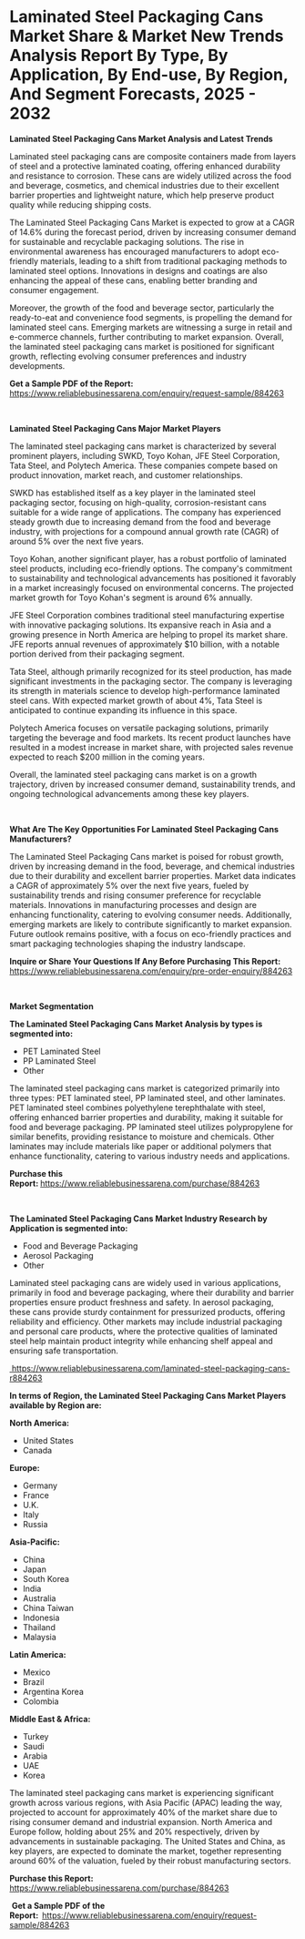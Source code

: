<p><h1>Laminated Steel Packaging Cans Market Share & Market New Trends Analysis Report By Type, By Application, By End-use, By Region, And Segment Forecasts, 2025 - 2032</h1></p><p><strong>Laminated Steel Packaging Cans Market Analysis and Latest Trends</strong></p>
<p><p>Laminated steel packaging cans are composite containers made from layers of steel and a protective laminated coating, offering enhanced durability and resistance to corrosion. These cans are widely utilized across the food and beverage, cosmetics, and chemical industries due to their excellent barrier properties and lightweight nature, which help preserve product quality while reducing shipping costs.</p><p>The Laminated Steel Packaging Cans Market is expected to grow at a CAGR of 14.6% during the forecast period, driven by increasing consumer demand for sustainable and recyclable packaging solutions. The rise in environmental awareness has encouraged manufacturers to adopt eco-friendly materials, leading to a shift from traditional packaging methods to laminated steel options. Innovations in designs and coatings are also enhancing the appeal of these cans, enabling better branding and consumer engagement.</p><p>Moreover, the growth of the food and beverage sector, particularly the ready-to-eat and convenience food segments, is propelling the demand for laminated steel cans. Emerging markets are witnessing a surge in retail and e-commerce channels, further contributing to market expansion. Overall, the laminated steel packaging cans market is positioned for significant growth, reflecting evolving consumer preferences and industry developments.</p></p>
<p><strong>Get a Sample PDF of the Report:&nbsp;</strong> <a href="https://www.reliablebusinessarena.com/enquiry/request-sample/884263?utm_campaign=2188&utm_medium=2&utm_source=Github&utm_content=ia&utm_term=19042025&utm_id=laminated-steel-packaging-cans">https://www.reliablebusinessarena.com/enquiry/request-sample/884263</a></p>
<p>&nbsp;</p>
<p><strong>Laminated Steel Packaging Cans Major Market Players</strong></p>
<p><p>The laminated steel packaging cans market is characterized by several prominent players, including SWKD, Toyo Kohan, JFE Steel Corporation, Tata Steel, and Polytech America. These companies compete based on product innovation, market reach, and customer relationships.</p><p>SWKD has established itself as a key player in the laminated steel packaging sector, focusing on high-quality, corrosion-resistant cans suitable for a wide range of applications. The company has experienced steady growth due to increasing demand from the food and beverage industry, with projections for a compound annual growth rate (CAGR) of around 5% over the next five years.</p><p>Toyo Kohan, another significant player, has a robust portfolio of laminated steel products, including eco-friendly options. The company's commitment to sustainability and technological advancements has positioned it favorably in a market increasingly focused on environmental concerns. The projected market growth for Toyo Kohan's segment is around 6% annually.</p><p>JFE Steel Corporation combines traditional steel manufacturing expertise with innovative packaging solutions. Its expansive reach in Asia and a growing presence in North America are helping to propel its market share. JFE reports annual revenues of approximately $10 billion, with a notable portion derived from their packaging segment.</p><p>Tata Steel, although primarily recognized for its steel production, has made significant investments in the packaging sector. The company is leveraging its strength in materials science to develop high-performance laminated steel cans. With expected market growth of about 4%, Tata Steel is anticipated to continue expanding its influence in this space.</p><p>Polytech America focuses on versatile packaging solutions, primarily targeting the beverage and food markets. Its recent product launches have resulted in a modest increase in market share, with projected sales revenue expected to reach $200 million in the coming years.</p><p>Overall, the laminated steel packaging cans market is on a growth trajectory, driven by increased consumer demand, sustainability trends, and ongoing technological advancements among these key players.</p></p>
<p>&nbsp;</p>
<p><strong>What Are The Key Opportunities For Laminated Steel Packaging Cans Manufacturers?</strong></p>
<p><p>The Laminated Steel Packaging Cans market is poised for robust growth, driven by increasing demand in the food, beverage, and chemical industries due to their durability and excellent barrier properties. Market data indicates a CAGR of approximately 5% over the next five years, fueled by sustainability trends and rising consumer preference for recyclable materials. Innovations in manufacturing processes and design are enhancing functionality, catering to evolving consumer needs. Additionally, emerging markets are likely to contribute significantly to market expansion. Future outlook remains positive, with a focus on eco-friendly practices and smart packaging technologies shaping the industry landscape.</p></p>
<p><strong>Inquire or Share Your Questions If Any Before Purchasing This Report:</strong> <a href="https://www.reliablebusinessarena.com/enquiry/pre-order-enquiry/884263?utm_campaign=2188&utm_medium=2&utm_source=Github&utm_content=ia&utm_term=19042025&utm_id=laminated-steel-packaging-cans">https://www.reliablebusinessarena.com/enquiry/pre-order-enquiry/884263</a></p>
<p>&nbsp;</p>
<p><strong>Market Segmentation</strong></p>
<p><strong>The Laminated Steel Packaging Cans Market Analysis by types is segmented into:</strong></p>
<p><ul><li>PET Laminated Steel</li><li>PP Laminated Steel</li><li>Other</li></ul></p>
<p><p>The laminated steel packaging cans market is categorized primarily into three types: PET laminated steel, PP laminated steel, and other laminates. PET laminated steel combines polyethylene terephthalate with steel, offering enhanced barrier properties and durability, making it suitable for food and beverage packaging. PP laminated steel utilizes polypropylene for similar benefits, providing resistance to moisture and chemicals. Other laminates may include materials like paper or additional polymers that enhance functionality, catering to various industry needs and applications.</p></p>
<p><strong>Purchase this Report:&nbsp;</strong><a href="https://www.reliablebusinessarena.com/purchase/884263?utm_campaign=2188&utm_medium=2&utm_source=Github&utm_content=ia&utm_term=19042025&utm_id=laminated-steel-packaging-cans">https://www.reliablebusinessarena.com/purchase/884263</a></p>
<p>&nbsp;</p>
<p><strong>The Laminated Steel Packaging Cans Market Industry Research by Application is segmented into:</strong></p>
<p><ul><li>Food and Beverage Packaging</li><li>Aerosol Packaging</li><li>Other</li></ul></p>
<p><p>Laminated steel packaging cans are widely used in various applications, primarily in food and beverage packaging, where their durability and barrier properties ensure product freshness and safety. In aerosol packaging, these cans provide sturdy containment for pressurized products, offering reliability and efficiency. Other markets may include industrial packaging and personal care products, where the protective qualities of laminated steel help maintain product integrity while enhancing shelf appeal and ensuring safe transportation.</p></p>
<p><a href="https://www.reliablebusinessarena.com/laminated-steel-packaging-cans-r884263?utm_campaign=2188&utm_medium=2&utm_source=Github&utm_content=ia&utm_term=19042025&utm_id=laminated-steel-packaging-cans">&nbsp;https://www.reliablebusinessarena.com/laminated-steel-packaging-cans-r884263</a></p>
<p><strong>In terms of Region, the Laminated Steel Packaging Cans Market Players available by Region are:</strong></p>
<p>
    <p> <strong> North America: </strong>
        <ul>
            <li>United States</li>
            <li>Canada</li>
        </ul>
        </p> 
    <p> <strong> Europe: </strong>
        <ul>
            <li>Germany</li>
            <li>France</li>
            <li>U.K.</li>
            <li>Italy</li>
            <li>Russia</li>
        </ul>
        </p> 
    <p> <strong> Asia-Pacific: </strong>
        <ul>
            <li>China</li>
            <li>Japan</li>
            <li>South Korea</li>
            <li>India</li>
            <li>Australia</li>
            <li>China Taiwan</li>
            <li>Indonesia</li>
            <li>Thailand</li>
            <li>Malaysia</li>
        </ul>
        </p> 
    <p> <strong> Latin America: </strong>
        <ul>
            <li>Mexico</li>
            <li>Brazil</li>
            <li>Argentina Korea</li>
            <li>Colombia</li>
        </ul>
        </p> 
    <p> <strong> Middle East & Africa: </strong>
        <ul>
            <li>Turkey</li>
            <li>Saudi</li>
            <li>Arabia</li>
            <li>UAE</li>
            <li>Korea</li>
        </ul>
    </p>
    </p>
<p><p>The laminated steel packaging cans market is experiencing significant growth across various regions, with Asia Pacific (APAC) leading the way, projected to account for approximately 40% of the market share due to rising consumer demand and industrial expansion. North America and Europe follow, holding about 25% and 20% respectively, driven by advancements in sustainable packaging. The United States and China, as key players, are expected to dominate the market, together representing around 60% of the valuation, fueled by their robust manufacturing sectors.</p></p>
<p><strong>Purchase this Report: </strong><a href="https://www.reliablebusinessarena.com/purchase/884263?utm_campaign=2188&utm_medium=2&utm_source=Github&utm_content=ia&utm_term=19042025&utm_id=laminated-steel-packaging-cans">https://www.reliablebusinessarena.com/purchase/884263</a></p>
<p>&nbsp;<strong>Get a Sample PDF of the Report:&nbsp;&nbsp;</strong><a href="https://www.reliablebusinessarena.com/enquiry/request-sample/884263?utm_campaign=2188&utm_medium=2&utm_source=Github&utm_content=ia&utm_term=19042025&utm_id=laminated-steel-packaging-cans">https://www.reliablebusinessarena.com/enquiry/request-sample/884263</a></p>
<p><strong></strong></p>
<p><p></p><p></p><p></p></p>